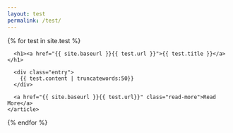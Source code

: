 ```yaml
---
layout: test
permalink: /test/
---
```


<div class="test">
  {% for test in site.test %}
    <article class="post">    
      
      <h1><a href="{{ site.baseurl }}{{ test.url }}">{{ test.title }}</a></h1>

      <div class="entry">
        {{ test.content | truncatewords:50}}
      </div>

      <a href="{{ site.baseurl }}{{ test.url}}" class="read-more">Read More</a>
    </article>
  {% endfor %}
</div>
